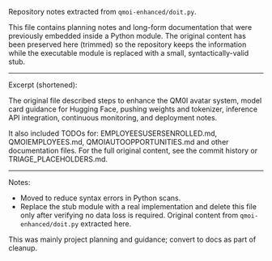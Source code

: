 Repository notes extracted from `qmoi-enhanced/doit.py`.

This file contains planning notes and long-form documentation that were
previously embedded inside a Python module. The original content has been
preserved here (trimmed) so the repository keeps the information while the
executable module is replaced with a small, syntactically-valid stub.

---

Excerpt (shortened):

The original file described steps to enhance the QM0I avatar system, model
card guidance for Hugging Face, pushing weights and tokenizer, inference API
integration, continuous monitoring, and deployment notes.

It also included TODOs for: EMPLOYEESUSERSENROLLED.md, QMOIEMPLOYEES.md,
QMOIAUTOOPPORTUNITIES.md and other documentation files. For the full original
content, see the commit history or TRIAGE_PLACEHOLDERS.md.

---

Notes:
- Moved to reduce syntax errors in Python scans.
- Replace the stub module with a real implementation and delete this file only
  after verifying no data loss is required.
Original content from `qmoi-enhanced/doit.py` extracted here.

This was mainly project planning and guidance; convert to docs as part of cleanup.
